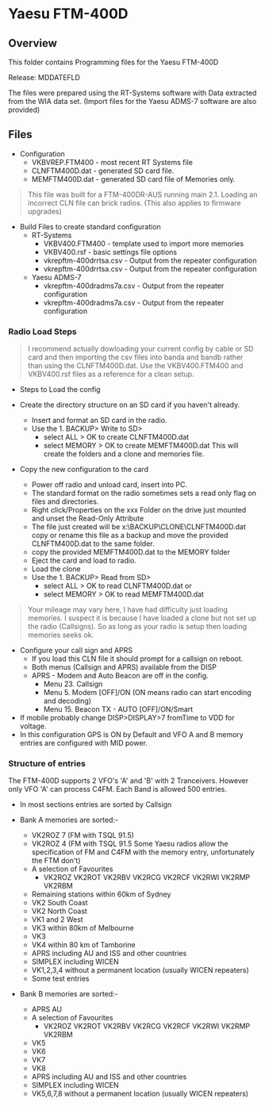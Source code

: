 # Yaesu FTM-400D

##  Overview

This folder contains Programming files for the Yaesu FTM-400D

Release: MDDATEFLD


The files were prepared using the RT-Systems software with Data extracted from the WIA data set. (Import files for the Yaesu ADMS-7 software are also provided)

## Files

* Configuration
    - VKBVREP.FTM400 - most recent RT Systems file
    - CLNFTM400D.dat - generated SD card file.
    - MEMFTM400D.dat - generated SD card file of Memories only.

> This file was built for a FTM-400DR-AUS running main 2.1.
> Loading an incorrect CLN file can brick radios. (This also applies to firmware upgrades)

* Build Files to create standard configuration
    - RT-Systems
        - VKBV400.FTM400 - template used to import more memories
        - VKBV400.rsf - basic settings file options
        - vkrepftm-400drrtsa.csv - Output from the repeater configuration
        - vkrepftm-400drrtsa.csv - Output from the repeater configuration
    - Yaesu ADMS-7 
        - vkrepftm-400dradms7a.csv - Output from the repeater configuration
        - vkrepftm-400dradms7a.csv - Output from the repeater configuration

### Radio Load Steps

> I recommend actually dowloading your current config by cable or SD card and then importing the csv files into banda and bandb rather than using the CLNFTM400D.dat. Use the VKBV400.FTM400 and VKBV400.rsf files as a reference for a clean setup.

* Steps to Load the config
* Create the directory structure on an SD card if you haven't already.
    - Insert and format an SD card in the radio.
    - Use the 1. BACKUP> Write to SD> 
        - select ALL > OK to create CLNFTM400D.dat
        - select MEMORY > OK to create MEMFTM400D.dat
This will create the folders and a clone and memories file.

* Copy the new configuration to the card
    - Power off radio and unload card, insert into PC.
    - The standard format on the radio sometimes sets a read only flag on files and directories.
    - Right click/Properties on the xxx Folder on the drive just mounted and unset the Read-Only Attribute
    - The file just created will be x:\\BACKUP\\CLONE\\CLNFTM400D.dat copy or rename this file as a backup and move the provided CLNFTM400D.dat to the same folder.
    - copy the provided MEMFTM400D.dat to the MEMORY folder
    - Eject the card and load to radio.
    - Load the clone 
    - Use the 1. BACKUP> Read from SD> 
        - select ALL > OK to read CLNFTM400D.dat
        or
        - select MEMORY > OK to read MEMFTM400D.dat

> Your mileage may vary here, I have had difficulty just loading memories. 
> I suspect it is because I have loaded a clone but not set up the radio (Callsigns). 
> So as long as your radio is setup then loading memories seeks ok.

* Configure your call sign and APRS
    - If you load this CLN file it should prompt for a callsign on reboot.
    - Both menus (Callsign and APRS) available from the DISP
    - APRS - Modem and Auto Beacon are off in the config.
        - Menu 23. Callsign
        - Menu 5. Modem [OFF]/ON (ON means radio can start encoding and decoding)
        - Menu 15. Beacon TX - AUTO [OFF]/ON/Smart
* If mobile probably change DISP>DISPLAY>7 fromTime to VDD for voltage.        
* In this configuration GPS is ON by Default and VFO A and B memory entries are configured with MID power.

### Structure of entries

The FTM-400D supports 2 VFO's 'A' and 'B' with 2 Tranceivers. However only VFO 'A' can process C4FM. Each Band is allowed 500 entries.

* In most sections entries are sorted by Callsign

* Bank A memories are sorted:-
    - VK2ROZ 7 (FM with TSQL 91.5)
    - VK2ROZ 4 (FM with TSQL 91.5 Some Yaesu radios allow the specification of FM and C4FM with the memory entry, unfortunately the FTM don't)
    - A selection of Favourites
        - VK2ROZ VK2ROT VK2RBV VK2RCG VK2RCF VK2RWI VK2RMP VK2RBM
    - Remaining stations within 60km of Sydney
    - VK2 South Coast
    - VK2 North Coast
    - VK1 and 2 West
    - VK3 within 80km of Melbourne
    - VK3
    - VK4 within 80 km of Tamborine
    - APRS including AU and ISS and other countries
    - SIMPLEX including WICEN
    - VK1,2,3,4 without a permanent location (usually WICEN repeaters)
    - Some test entries 

* Bank B memories are sorted:-
    - APRS AU
    - A selection of Favourites
        - VK2ROZ VK2ROT VK2RBV VK2RCG VK2RCF VK2RWI VK2RMP VK2RBM
    - VK5
    - VK6
    - VK7
    - VK8
    - APRS including AU and ISS and other countries
    - SIMPLEX including WICEN
    - VK5,6,7,8 without a permanent location (usually WICEN repeaters)
    
    